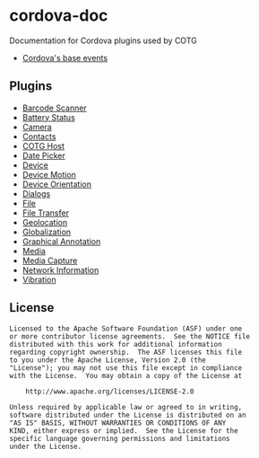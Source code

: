 # cordova-doc
Documentation for Cordova plugins used by COTG 

- [Cordova's base events](events/index.md)

## Plugins
- [Barcode Scanner](plugins/barcode-scanner/index.md)
- [Battery Status](plugins/battery-status/index.md)
- [Camera](plugins/camera/index.md)
- [Contacts](plugins/contacts/index.md)
- [COTG Host](plugins/cotg-host/index.md)
- [Date Picker](plugins/date-picker/index.md)
- [Device](plugins/device/index.md)
- [Device Motion](plugins/device-motion/index.md)
- [Device Orientation](plugins/device-orientation/index.md)
- [Dialogs](plugins/dialogs/index.md)
- [File](plugins/file/index.md)
- [File Transfer](plugins/file-transfer/index.md)
- [Geolocation](plugins/geolocation/index.md)
- [Globalization](plugins/globalization/index.md)
- [Graphical Annotation](plugins/graphic-annotation/index.md)
- [Media](plugins/media/index.md)
- [Media Capture](plugins/media-capture/index.md)
- [Network Information](plugins/network-information/index.md)
- [Vibration](plugins/vibration/index.md)

## License

    Licensed to the Apache Software Foundation (ASF) under one
    or more contributor license agreements.  See the NOTICE file
    distributed with this work for additional information
    regarding copyright ownership.  The ASF licenses this file
    to you under the Apache License, Version 2.0 (the
    "License"); you may not use this file except in compliance
    with the License.  You may obtain a copy of the License at

        http://www.apache.org/licenses/LICENSE-2.0

    Unless required by applicable law or agreed to in writing,
    software distributed under the License is distributed on an
    "AS IS" BASIS, WITHOUT WARRANTIES OR CONDITIONS OF ANY
    KIND, either express or implied.  See the License for the
    specific language governing permissions and limitations
    under the License.
